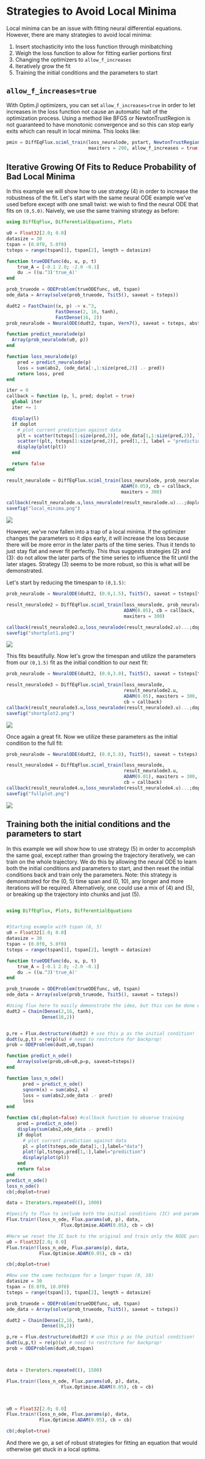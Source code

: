 # Strategies to Avoid Local Minima

Local minima can be an issue with fitting neural differential equations. However,
there are many strategies to avoid local minima:

1. Insert stochasticity into the loss function through minibatching
2. Weigh the loss function to allow for fitting earlier portions first
3. Changing the optimizers to `allow_f_increases`
4. Iteratively grow the fit
5. Training the initial conditions and the parameters to start

## `allow_f_increases=true`

With Optim.jl optimizers, you can set `allow_f_increases=true` in order to let
increases in the loss function not cause an automatic halt of the optimization
process. Using a method like BFGS or NewtonTrustRegion is not guaranteed to
have monotonic convergence and so this can stop early exits which can result
in local minima. This looks like:

```julia
pmin = DiffEqFlux.sciml_train(loss_neuralode, pstart, NewtonTrustRegion(), cb=cb,
                              maxiters = 200, allow_f_increases = true)
```

## Iterative Growing Of Fits to Reduce Probability of Bad Local Minima

In this example we will show how to use strategy (4) in order to increase the
robustness of the fit. Let's start with the same neural ODE example we've used
before except with one small twist: we wish to find the neural ODE that fits
on `(0,5.0)`. Naively, we use the same training strategy as before:

```julia
using DiffEqFlux, DifferentialEquations, Plots

u0 = Float32[2.0; 0.0]
datasize = 30
tspan = (0.0f0, 5.0f0)
tsteps = range(tspan[1], tspan[2], length = datasize)

function trueODEfunc(du, u, p, t)
    true_A = [-0.1 2.0; -2.0 -0.1]
    du .= ((u.^3)'true_A)'
end

prob_trueode = ODEProblem(trueODEfunc, u0, tspan)
ode_data = Array(solve(prob_trueode, Tsit5(), saveat = tsteps))

dudt2 = FastChain((x, p) -> x.^3,
                  FastDense(2, 16, tanh),
                  FastDense(16, 2))
prob_neuralode = NeuralODE(dudt2, tspan, Vern7(), saveat = tsteps, abstol=1e-6, reltol=1e-6)

function predict_neuralode(p)
  Array(prob_neuralode(u0, p))
end

function loss_neuralode(p)
    pred = predict_neuralode(p)
    loss = sum(abs2, (ode_data[:,1:size(pred,2)] .- pred))
    return loss, pred
end

iter = 0
callback = function (p, l, pred; doplot = true)
  global iter
  iter += 1

  display(l)
  if doplot
    # plot current prediction against data
    plt = scatter(tsteps[1:size(pred,2)], ode_data[1,1:size(pred,2)], label = "data")
    scatter!(plt, tsteps[1:size(pred,2)], pred[1,:], label = "prediction")
    display(plot(plt))
  end

  return false
end

result_neuralode = DiffEqFlux.sciml_train(loss_neuralode, prob_neuralode.p,
                                          ADAM(0.05), cb = callback,
                                          maxiters = 300)

callback(result_neuralode.u,loss_neuralode(result_neuralode.u)...;doplot=true)
savefig("local_minima.png")
```

![](https://user-images.githubusercontent.com/1814174/81901710-f82ed400-958c-11ea-993f-118f5513d170.png)

However, we've now fallen into a trap of a local minima. If the optimizer changes
the parameters so it dips early, it will increase the loss because there will
be more error in the later parts of the time series. Thus it tends to just stay
flat and never fit perfectly. This thus suggests strategies (2) and (3): do not
allow the later parts of the time series to influence the fit until the later
stages. Strategy (3) seems to be more robust, so this is what will be demonstrated.

Let's start by reducing the timespan to `(0,1.5)`:

```julia
prob_neuralode = NeuralODE(dudt2, (0.0,1.5), Tsit5(), saveat = tsteps[tsteps .<= 1.5])

result_neuralode2 = DiffEqFlux.sciml_train(loss_neuralode, prob_neuralode.p,
                                           ADAM(0.05), cb = callback,
                                           maxiters = 300)

callback(result_neuralode2.u,loss_neuralode(result_neuralode2.u)...;doplot=true)
savefig("shortplot1.png")
```

![](https://user-images.githubusercontent.com/1814174/81901707-f82ed400-958c-11ea-9e8e-0efb10d9b05c.png)

This fits beautifully. Now let's grow the timespan and utilize the parameters
from our `(0,1.5)` fit as the initial condition to our next fit:

```julia
prob_neuralode = NeuralODE(dudt2, (0.0,3.0), Tsit5(), saveat = tsteps[tsteps .<= 3.0])

result_neuralode3 = DiffEqFlux.sciml_train(loss_neuralode,
                                           result_neuralode2.u,
                                           ADAM(0.05), maxiters = 300,
                                           cb = callback)
callback(result_neuralode3.u,loss_neuralode(result_neuralode3.u)...;doplot=true)
savefig("shortplot2.png")
```

![](https://user-images.githubusercontent.com/1814174/81901706-f7963d80-958c-11ea-856a-7f85af8695b8.png)

Once again a great fit. Now we utilize these parameters as the initial condition
to the full fit:

```julia
prob_neuralode = NeuralODE(dudt2, (0.0,5.0), Tsit5(), saveat = tsteps)

result_neuralode4 = DiffEqFlux.sciml_train(loss_neuralode,
                                           result_neuralode3.u,
                                           ADAM(0.01), maxiters = 300,
                                           cb = callback)
callback(result_neuralode4.u,loss_neuralode(result_neuralode4.u)...;doplot=true)
savefig("fullplot.png")
```

![](https://user-images.githubusercontent.com/1814174/81901711-f82ed400-958c-11ea-9ba2-2b1f213b865a.png)

## Training both the initial conditions and the parameters to start

In this example we will show how to use strategy (5) in order to accomplish the
same goal, except rather than growing the trajectory iteratively, we can train on
the whole trajectory. We do this by allowing the neural ODE to learn both the
initial conditions and parameters to start, and then reset the initial conditions
back and train only the parameters. Note: this strategy is demonstrated for the (0, 5)
time span and (0, 10), any longer and more iterations will be required. Alternatively,
one could use a mix of (4) and (5), or breaking up the trajectory into chunks and just (5).

```julia

using DiffEqFlux, Plots, DifferentialEquations


#Starting example with tspan (0, 5)
u0 = Float32[2.0; 0.0]
datasize = 30
tspan = (0.0f0, 5.0f0)
tsteps = range(tspan[1], tspan[2], length = datasize)

function trueODEfunc(du, u, p, t)
    true_A = [-0.1 2.0; -2.0 -0.1]
    du .= ((u.^3)'true_A)'
end

prob_trueode = ODEProblem(trueODEfunc, u0, tspan)
ode_data = Array(solve(prob_trueode, Tsit5(), saveat = tsteps))

#Using flux here to easily demonstrate the idea, but this can be done with sciml_train!
dudt2 = Chain(Dense(2,16, tanh),
             Dense(16,2))


p,re = Flux.destructure(dudt2) # use this p as the initial condition!
dudt(u,p,t) = re(p)(u) # need to restrcture for backprop!
prob = ODEProblem(dudt,u0,tspan)

function predict_n_ode()
    Array(solve(prob,u0=u0,p=p, saveat=tsteps))
end

function loss_n_ode()
      pred = predict_n_ode()
      sqnorm(x) = sum(abs2, x)
      loss = sum(abs2,ode_data .- pred)
      loss
end

function cb(;doplot=false) #callback function to observe training
    pred = predict_n_ode()
    display(sum(abs2,ode_data .- pred))
    if doplot
      # plot current prediction against data
      pl = plot(tsteps,ode_data[1,:],label="data")
      plot!(pl,tsteps,pred[1,:],label="prediction")
      display(plot(pl))
    end
    return false
end
predict_n_ode()
loss_n_ode()
cb(;doplot=true)

data = Iterators.repeated((), 1000)

#Specify to flux to include both the initial conditions (IC) and parameters of the NODE to train
Flux.train!(loss_n_ode, Flux.params(u0, p), data,
                    Flux.Optimise.ADAM(0.05), cb = cb)

#Here we reset the IC back to the original and train only the NODE parameters
u0 = Float32[2.0; 0.0]
Flux.train!(loss_n_ode, Flux.params(p), data,
            Flux.Optimise.ADAM(0.05), cb = cb)

cb(;doplot=true)

#Now use the same technique for a longer tspan (0, 10)
datasize = 30
tspan = (0.0f0, 10.0f0)
tsteps = range(tspan[1], tspan[2], length = datasize)

prob_trueode = ODEProblem(trueODEfunc, u0, tspan)
ode_data = Array(solve(prob_trueode, Tsit5(), saveat = tsteps))

dudt2 = Chain(Dense(2,16, tanh),
             Dense(16,2))

p,re = Flux.destructure(dudt2) # use this p as the initial condition!
dudt(u,p,t) = re(p)(u) # need to restrcture for backprop!
prob = ODEProblem(dudt,u0,tspan)



data = Iterators.repeated((), 1500)

Flux.train!(loss_n_ode, Flux.params(u0, p), data,
                    Flux.Optimise.ADAM(0.05), cb = cb)



u0 = Float32[2.0; 0.0]
Flux.train!(loss_n_ode, Flux.params(p), data,
            Flux.Optimise.ADAM(0.05), cb = cb)

cb(;doplot=true)

```

And there we go, a set of robust strategies for fitting an equation that would otherwise
get stuck in a local optima.
